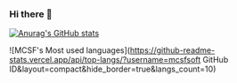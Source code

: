 ### Hi there 👋
[![Anurag's GitHub stats](https://github-readme-stats.vercel.app/api?username=mcsfsoft&show_icons=true)](https://github.com/anuraghazra/github-readme-stats)
<!--
**mcsfsoft/mcsfsoft** is a ✨ _special_ ✨ repository because its `README.md` (this file) appears on your GitHub profile.

Here are some ideas to get you started:

- 🔭 I’m currently working on ...
- 🌱 I’m currently learning ...
- 👯 I’m looking to collaborate on ...
- 🤔 I’m looking for help with ...
- 💬 Ask me about ...
- 📫 How to reach me: ...
- 😄 Pronouns: ...
- ⚡ Fun fact: ...
-->
![MCSF's Most used languages](https://github-readme-stats.vercel.app/api/top-langs/?username=mcsfsoft GitHub ID&layout=compact&hide_border=true&langs_count=10)



